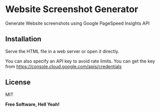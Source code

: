 # Website Screenshot Generator
Generate Website screenshots using Google PageSpeed Insights API

## Installation

Serve the HTML file in a web server or open it directly.

You can also specify an API key to avoid rate limits. You can get the key from https://console.cloud.google.com/apis/credentials


## License

MIT

**Free Software, Hell Yeah!**